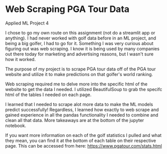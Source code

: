 # Web Scraping PGA Tour Data
Applied ML Project 4

I chose to go my own route on this assignment (not do a streamlit app or anything). I had never worked with golf data before in an ML project, and being a big golfer, I had to go for it. Something I was very curious about figuring out was web scraping. I know it is being used by many companies out there today for marketing and advertising reasons, but I wasn't sure how it worked.

The purpose of my project is to scrape PGA tour data off of the PGA tour website and utilize it to make predictions on that golfer's world ranking. 

Web scraping required me to delve more into the specific html of the website to get the data I needed. I utilized BeautifulSoup to grab the specifc html of the tables I needed on each page.

I learned that I needed to scrape alot more data to make the ML models predict successfully! Regardless, I learned how exactly to web scrape and gained experience in all the pandas functionality I needed to combine and clean all that data. More takeaways are at the bottom of the jupyter notebook.

If you want more information on each of the golf statistics I pulled and what they mean, you can find it at the bottom of each table on their respective page. This can be accessed from here: https://www.pgatour.com/stats.html
